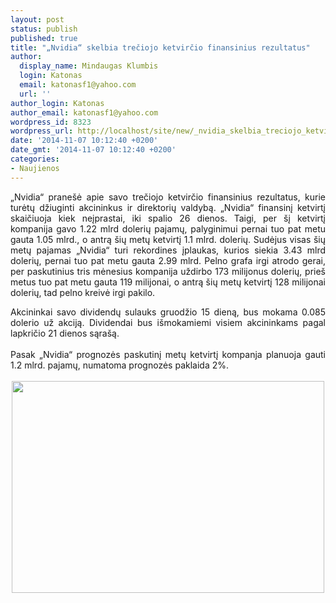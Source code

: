 ```yaml
---
layout: post
status: publish
published: true
title: "„Nvidia“ skelbia trečiojo ketvirčio finansinius rezultatus"
author:
  display_name: Mindaugas Klumbis
  login: Katonas
  email: katonasf1@yahoo.com
  url: ''
author_login: Katonas
author_email: katonasf1@yahoo.com
wordpress_id: 8323
wordpress_url: http://localhost/site/new/_nvidia_skelbia_treciojo_ketvircio_finansinius_rezultatus/
date: '2014-11-07 10:12:40 +0200'
date_gmt: '2014-11-07 10:12:40 +0200'
categories:
- Naujienos
---
```

<p style="text-align: justify;">
	&bdquo;Nvidia&ldquo; prane&scaron;ė apie savo trečiojo ketvirčio finansinius rezultatus, kurie turėtų džiuginti akcininkus ir direktorių valdybą. &bdquo;Nvidia&ldquo; finansinį ketvirtį skaičiuoja kiek neįprastai, iki spalio 26 dienos. Taigi, per &scaron;į ketvirtį kompanija gavo 1.22 mlrd dolerių pajamų, palyginimui pernai tuo pat metu gauta 1.05 mlrd., o antrą &scaron;ių metų ketvirtį 1.1 mlrd. dolerių. Sudėjus visas &scaron;ių metų pajamas &bdquo;Nvidia&ldquo; turi rekordines įplaukas, kurios siekia 3.43 mlrd dolerių, pernai tuo pat metu gauta 2.99 mlrd. Pelno grafa irgi atrodo gerai, per paskutinius tris mėnesius kompanija uždirbo 173 milijonus dolerių, prie&scaron; metus tuo pat metu gauta 119 milijonai, o antrą &scaron;ių metų ketvirtį 128 milijonai dolerių, tad pelno kreivė irgi pakilo.</p>
<div style="text-align: justify;">
	Akcininkai savo dividendų sulauks gruodžio 15 dieną, bus mokama 0.085 dolerio už akciją. Dividendai bus i&scaron;mokamiemi visiem akcininkams pagal lapkričio 21 dienos sąra&scaron;ą.</div>
<div style="text-align: justify;">
	&nbsp;</div>
<div style="text-align: justify;">
	Pasak &bdquo;Nvidia&ldquo; prognozės paskutinį metų ketvirtį kompanja planuoja gauti 1.2 mlrd. pajamų, numatoma prognozės paklaida 2%.</div>
<div style="text-align: justify;">
	&nbsp;</div>
<div style="text-align: center;">
	<a href="http://technews.lt/userfiles/NVIDIA_Q3_FY2015_01.jpg"><img alt="" src="http://technews.lt/userfiles/NVIDIA_Q3_FY2015_01.jpg" style="width: 500px; height: 339px;" /></a></div>
